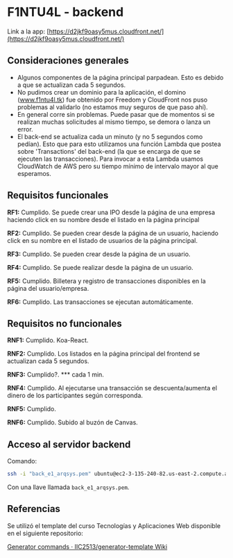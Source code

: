 # F1NTU4L - backend

Link a la app: [https://d2jkf9oasy5mus.cloudfront.net/](https://d2jkf9oasy5mus.cloudfront.net/)

## Consideraciones generales

- Algunos componentes de la página principal parpadean. Esto es debido a que se actualizan cada 5 segundos.
- No pudimos crear un dominio para la aplicación, el domino (www.f1ntu4l.tk) fue obtenido por Freedom y CloudFront nos puso problemas al validarlo (no estamos muy seguros de que paso ahí).
- En general corre sin problemas. Puede pasar que de momentos si se realizan muchas solicitudes al mismo tiempo, se demora o lanza un error.
- El back-end se actualiza cada un minuto (y no 5 segundos como pedían). Esto que para esto utilizamos una función Lambda que postea sobre 'Transactions' del back-end (la que se encarga de que se ejecuten las transacciones). Para invocar a esta Lambda usamos CloudWatch de AWS pero su tiempo mínimo de intervalo mayor al que esperamos.

## Requisitos funcionales

**RF1:** Cumplido. Se puede crear una IPO desde la página de una empresa haciendo click en su nombre desde el listado en la página principal

**RF2:** Cumplido. Se pueden crear desde la página de un usuario, haciendo click en su nombre en el listado de usuarios de la página principal.

**RF3:** Cumplido. Se pueden crear desde la página de un usuario.

**RF4:** Cumplido. Se puede realizar desde la página de un usuario.

**RF5:** Cumplido. Billetera y registro de transacciones disponibles en la página del usuario/empresa.

**RF6:** Cumplido. Las transacciones se ejecutan automáticamente.

## Requisitos no funcionales

**RNF1:** Cumplido. Koa-React.

**RNF2:** Cumplido. Los listados en la página principal del frontend se actualizan cada 5 segundos.

**RNF3:** Cumplido?. *** cada 1 min.

**RNF4:** Cumplido. Al ejecutarse una transacción se descuenta/aumenta el dinero de los participantes según corresponda.

**RNF5:** Cumplido.

**RNF6:** Cumplido. Subido al buzón de Canvas.

## Acceso al servidor backend

Comando:

```bash
ssh -i "back_e1_arqsys.pem" ubuntu@ec2-3-135-240-82.us-east-2.compute.amazonaws.com
```

Con una llave llamada `back_e1_arqsys.pem`.

## Referencias

Se utilizó el template del curso Tecnologías y Aplicaciones Web disponible en el siguiente repositorio:

[Generator commands · IIC2513/generator-template Wiki](https://github.com/IIC2513/generator-template/wiki/Generator-commands)